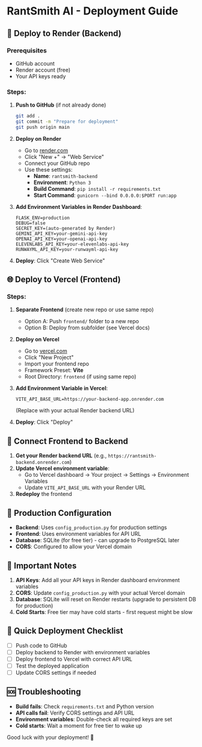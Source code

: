 # RantSmith AI - Deployment Guide

## 🚀 Deploy to Render (Backend)

### Prerequisites
- GitHub account
- Render account (free)
- Your API keys ready

### Steps:

1. **Push to GitHub** (if not already done)
   ```bash
   git add .
   git commit -m "Prepare for deployment"
   git push origin main
   ```

2. **Deploy on Render**
   - Go to [render.com](https://render.com)
   - Click "New +" → "Web Service"
   - Connect your GitHub repo
   - Use these settings:
     - **Name**: `rantsmith-backend`
     - **Environment**: `Python 3`
     - **Build Command**: `pip install -r requirements.txt`
     - **Start Command**: `gunicorn --bind 0.0.0.0:$PORT run:app`

3. **Add Environment Variables in Render Dashboard**:
   ```
   FLASK_ENV=production
   DEBUG=false
   SECRET_KEY=(auto-generated by Render)
   GEMINI_API_KEY=your-gemini-api-key
   OPENAI_API_KEY=your-openai-api-key
   ELEVENLABS_API_KEY=your-elevenlabs-api-key
   RUNWAYML_API_KEY=your-runwayml-api-key
   ```

4. **Deploy**: Click "Create Web Service"

## 🌐 Deploy to Vercel (Frontend)

### Steps:

1. **Separate Frontend** (create new repo or use same repo)
   - Option A: Push `frontend/` folder to a new repo
   - Option B: Deploy from subfolder (see Vercel docs)

2. **Deploy on Vercel**
   - Go to [vercel.com](https://vercel.com)
   - Click "New Project"
   - Import your frontend repo
   - Framework Preset: **Vite**
   - Root Directory: `frontend` (if using same repo)

3. **Add Environment Variable in Vercel**:
   ```
   VITE_API_BASE_URL=https://your-backend-app.onrender.com
   ```
   (Replace with your actual Render backend URL)

4. **Deploy**: Click "Deploy"

## 🔗 Connect Frontend to Backend

1. **Get your Render backend URL** (e.g., `https://rantsmith-backend.onrender.com`)
2. **Update Vercel environment variable**:
   - Go to Vercel dashboard → Your project → Settings → Environment Variables
   - Update `VITE_API_BASE_URL` with your Render URL
3. **Redeploy** the frontend

## 🔧 Production Configuration

- **Backend**: Uses `config_production.py` for production settings
- **Frontend**: Uses environment variables for API URL
- **Database**: SQLite (for free tier) - can upgrade to PostgreSQL later
- **CORS**: Configured to allow your Vercel domain

## 📝 Important Notes

1. **API Keys**: Add all your API keys in Render dashboard environment variables
2. **CORS**: Update `config_production.py` with your actual Vercel domain
3. **Database**: SQLite will reset on Render restarts (upgrade to persistent DB for production)
4. **Cold Starts**: Free tier may have cold starts - first request might be slow

## 🎯 Quick Deployment Checklist

- [ ] Push code to GitHub
- [ ] Deploy backend to Render with environment variables
- [ ] Deploy frontend to Vercel with correct API URL
- [ ] Test the deployed application
- [ ] Update CORS settings if needed

## 🆘 Troubleshooting

- **Build fails**: Check `requirements.txt` and Python version
- **API calls fail**: Verify CORS settings and API URL
- **Environment variables**: Double-check all required keys are set
- **Cold starts**: Wait a moment for free tier to wake up

Good luck with your deployment! 🚀
